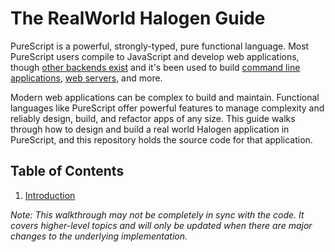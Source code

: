 # The RealWorld Halogen Guide

PureScript is a powerful, strongly-typed, pure functional language. Most PureScript users compile to JavaScript and develop web applications, though [other backends exist](https://github.com/pure-c/pure-c) and it's been used to build [command line applications](https://github.com/feramhq/transity), [web servers](https://github.com/cprussin/purescript-httpure), and more.

Modern web applications can be complex to build and maintain. Functional languages like PureScript offer powerful features to manage complexity and reliably design, build, and refactor apps of any size. This guide walks through how to design and build a real world Halogen application in PureScript, and this repository holds the source code for that application.

## Table of Contents

1. [Introduction](1%20-%20Introduction.md)

*Note: This walkthrough may not be completely in sync with the code. It covers higher-level topics and will only be updated when there are major changes to the underlying implementation.*
